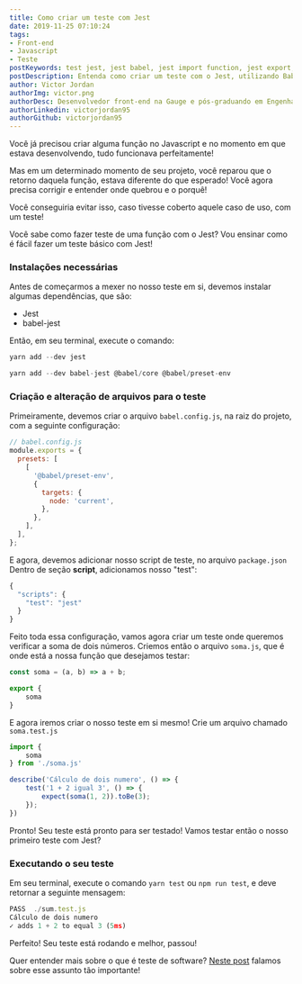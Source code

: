 ```yaml
---
title: Como criar um teste com Jest
date: 2019-11-25 07:10:24
tags:
- Front-end
- Javascript
- Teste
postKeywords: test jest, jest babel, jest import function, jest export, como importar funcao jest, jest ES6, jest new js, jest react, test jest react
postDescription: Entenda como criar um teste com o Jest, utilizando Babel e ES6, de uma maneira simples e sem dor de cabeça!
author: Victor Jordan
authorImg: victor.png
authorDesc: Desenvolvedor front-end na Gauge e pós-graduando em Engenharia de Software pela PUC-MG e formado em Banco de Dados pela Fatec, apaixonado por usabilidade, performance e UX!
authorLinkedin: victorjordan95
authorGithub: victorjordan95
---
```


Você já precisou criar alguma função no Javascript e no momento em que estava desenvolvendo, tudo funcionava perfeitamente!

Mas em um determinado momento de seu projeto, você reparou que o retorno daquela função, estava diferente do que esperado!
Você agora precisa corrigir e entender onde quebrou e o porquê! 

Você conseguiria evitar isso, caso tivesse coberto aquele caso de uso, com um teste!

Você sabe como fazer teste de uma função com o Jest? Vou ensinar como é fácil fazer um teste básico com Jest!

<!-- more -->

### Instalações necessárias

Antes de começarmos a mexer no nosso teste em si, devemos instalar algumas dependências, que são:

- Jest
- babel-jest

Então, em seu terminal, execute o comando:

```javascript
yarn add --dev jest
```

```javascript
yarn add --dev babel-jest @babel/core @babel/preset-env
```

### Criação e alteração de arquivos para o teste

Primeiramente, devemos criar o arquivo `babel.config.js`, na raiz do projeto, com a seguinte configuração:

```javascript
// babel.config.js
module.exports = {
  presets: [
    [
      '@babel/preset-env',
      {
        targets: {
          node: 'current',
        },
      },
    ],
  ],
};
```

E agora, devemos adicionar nosso script de teste, no arquivo `package.json`
Dentro de seção **script**, adicionamos nosso "test":

```javascript
{
  "scripts": {
    "test": "jest"
  }
}
```

Feito toda essa configuração, vamos agora criar um teste onde queremos verificar a soma de dois números.
Criemos então o arquivo `soma.js`, que é onde está a nossa função que desejamos testar:

```javascript
const soma = (a, b) => a + b;

export { 
    soma
}
```

E agora iremos criar o nosso teste em si mesmo!
Crie um arquivo chamado `soma.test.js` 

```javascript
import {
    soma
} from './soma.js'

describe('Cálculo de dois numero', () => {
    test('1 + 2 igual 3', () => {
        expect(soma(1, 2)).toBe(3);
    });
})
```

Pronto! Seu teste está pronto para ser testado! 
Vamos testar então o nosso primeiro teste com Jest?

### Executando o seu teste

Em seu terminal, execute o comando `yarn test` ou `npm run test`, e deve retornar a seguinte mensagem:

```javascript
PASS  ./sum.test.js
Cálculo de dois numero
✓ adds 1 + 2 to equal 3 (5ms)
```

Perfeito! Seu teste está rodando e melhor, passou!

Quer entender mais sobre o que é teste de software? [Neste post](https://backefront.com.br/fundamentos-teste-software/) falamos sobre esse assunto tão importante!
